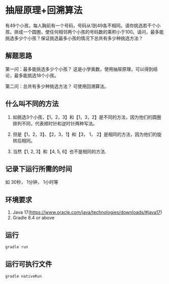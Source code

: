# 抽屉原理+回溯算法

有49个小孩，每人胸前有一个号码，号码从1到49各不相同。请你挑选若干个小孩，排成一个圆圈，使任何相邻两个小孩的号码数的乘积小于100。请问，最多能挑选多少个小孩？保证挑选最多小孩的情况下总共有多少种挑选方法？

## 解题思路
第一问：最多能挑选多少个小孩？
这是小学奥数，使用抽屉原理，可以得到结论，最多能挑选18个小孩。

第二问：总共有多少种挑选方法？
可使用回溯算法。

## 什么叫不同的方法
1. 如挑选3个小孩，【1，2，3】和【1，3，2】是不同的方法，因为他们的圆圈排列不同，代表顺时针和逆时针两种写法。

2. 但是【1，2，3】、【2，3，1】和【3， 1， 2】是相同的方法，因为他们的旋转后相同。

3. 当然【1, 2, 3】和【4, 5, 6】也不是相同的方法.

## 记录下运行所需的时间

如 30秒， 1分钟， 1小时等

## 环境要求
1. Java 17(https://www.oracle.com/java/technologies/downloads/#java17)
2. Gradle 8.4 or above

## 运行
```bash
gradle run
```

## 运行可执行文件
```bash
gradle nativeRun
```
